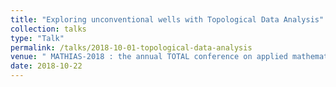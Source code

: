 ```yaml
---
title: "Exploring unconventional wells with Topological Data Analysis"
collection: talks
type: "Talk"
permalink: /talks/2018-10-01-topological-data-analysis
venue: " MATHIAS-2018 : the annual TOTAL conference on applied mathematics, scientific computing, data science and Artificial Intelligence"
date: 2018-10-22
---
```


